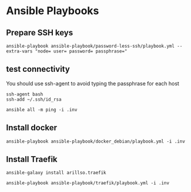 

# Ansible Playbooks

## Prepare SSH keys

`ansible-playbook ansible-playbook/password-less-ssh/playbook.yml --extra-vars "node= user= password= passphrase="`

## test connectivity

You should use ssh-agent to avoid typing the passphrase for each host

```
ssh-agent bash
ssh-add ~/.ssh/id_rsa
```

`ansible all -m ping -i .inv`

## Install docker

`ansible-playbook ansible-playbook/docker_debian/playbook.yml -i .inv`

## Install Traefik

`ansible-galaxy install arillso.traefik`

`ansible-playbook ansible-playbook/traefik/playbook.yml -i .inv`